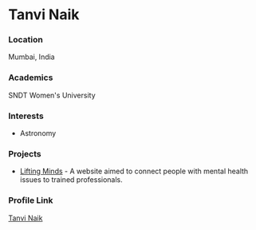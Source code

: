 # Tanvi Naik

### Location

Mumbai, India

### Academics

SNDT Women's University

### Interests

- Astronomy

### Projects

- [Lifting Minds](tanvinaikk.github.io/liftingminds/) - A website aimed to connect people with mental health issues to trained professionals.

### Profile Link

[Tanvi Naik](https://github.com/tanvinaikk)
